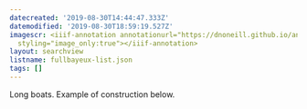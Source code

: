 ```yaml
---
datecreated: '2019-08-30T14:44:47.333Z'
datemodified: '2019-08-30T18:59:19.527Z'
imagescr: <iiif-annotation annotationurl="https://dnoneill.github.io/annotate/annotations/b694e20a-cb34-11e9-9dae-88e9fe7026e8.json"
  styling="image_only:true"></iiif-annotation>
layout: searchview
listname: fullbayeux-list.json
tags: []
---
```

Long boats. Example of construction below.